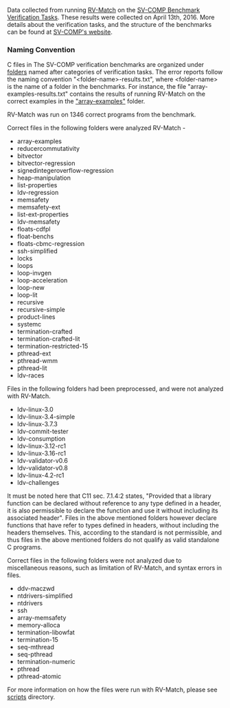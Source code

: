 Data collected from running [RV-Match](https://runtimeverification.com/match) on the [SV-COMP Benchmark Verification Tasks](https://github.com/sosy-lab/sv-benchmarks). These results were collected on April 13th, 2016. More details about the verification tasks, and the structure of the benchmarks can be found at [SV-COMP's website](http://sv-comp.sosy-lab.org/2016/index.php).

### Naming Convention

C files in The SV-COMP verification benchmarks are organized under [folders](https://github.com/sosy-lab/sv-benchmarks/tree/master/c) named after categories of verification tasks. The error reports follow the naming convention "\<folder-name\>-results.txt", where \<folder-name\> is the name of a folder in the benchmarks. For instance, the file "array-examples-results.txt" contains the results of running RV-Match on the correct examples in the ["array-examples"](https://github.com/sosy-lab/sv-benchmarks/tree/master/c/array-examples) folder.

RV-Match was run on 1346 correct programs from the benchmark. 

Correct files in the following folders were analyzed RV-Match -

* array-examples
* reducercommutativity
* bitvector
* bitvector-regression
* signedintegeroverflow-regression
* heap-manipulation
* list-properties
* ldv-regression
* memsafety
* memsafety-ext
* list-ext-properties
* ldv-memsafety
* floats-cdfpl
* float-benchs
* floats-cbmc-regression
* ssh-simplified
* locks
* loops
* loop-invgen
* loop-acceleration
* loop-new
* loop-lit
* recursive
* recursive-simple
* product-lines
* systemc
* termination-crafted
* termination-crafted-lit
* termination-restricted-15
* pthread-ext
* pthread-wmm
* pthread-lit
* ldv-races


Files in the following folders had been preprocessed, and were not analyzed with RV-Match. 

* ldv-linux-3.0
* ldv-linux-3.4-simple
* ldv-linux-3.7.3
* ldv-commit-tester
* ldv-consumption
* ldv-linux-3.12-rc1
* ldv-linux-3.16-rc1
* ldv-validator-v0.6
* ldv-validator-v0.8
* ldv-linux-4.2-rc1
* ldv-challenges

It must be noted here that C11 sec. 7.1.4:2 states, "Provided that a library function can be declared without reference to any type defined in a header, it is also permissible to declare the function and use it without including its associated header". Files in the above mentioned folders however declare functions that have refer to types defined in headers, without including the headers themselves. This, according to the standard is not permissible, and thus files in the above mentioned folders do not qualify as valid standalone C programs. 

Correct files in the following folders were not analyzed due to miscellaneous reasons, such as limitation of RV-Match, and syntax errors in files.

* ddv-maczwd
* ntdrivers-simplified
* ntdrivers
* ssh
* array-memsafety
* memory-alloca
* termination-libowfat
* termination-15
* seq-mthread
* seq-pthread
* termination-numeric
* pthread
* pthread-atomic


 For more information on how the files were run with RV-Match, please see [scripts](../scripts) directory.
